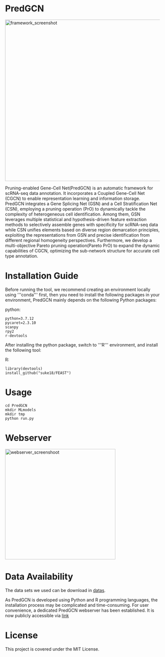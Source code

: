 # PredGCN

<img width="525" alt="framework_screenshot" src="https://github.com/IrisQi7/PredGCN/assets/67795742/07400e1a-58fa-46e2-b582-0d445e8a4bda">

Pruning-enabled Gene-Cell Net(PredGCN) is an automatic framework for scRNA-seq data annotation. It incorporates a Coupled Gene-Cell Net (CGCN) to enable representation learning and information storage. PredGCN integrates a Gene Splicing Net (GSN) and a Cell Stratification Net (CSN), employing a pruning operation (PrO) to dynamically tackle the complexity of heterogeneous cell identification. Among them, GSN leverages multiple statistical and hypothesis-driven feature extraction methods to selectively assemble genes with specificity for scRNA-seq data while CSN unifies elements based on diverse region demarcation principles, exploiting the representations from GSN and precise identification from different regional homogeneity perspectives. Furthermore, we develop a multi-objective Pareto pruning operation(Pareto PrO) to expand the dynamic capabilities of CGCN, optimizing the sub-network structure for accurate cell type annotation.

# Installation Guide
       
Before running the tool, we recommend creating an environment locally using '''conda''' first, then you need to install the following packages in your environment, PredGCN mainly depends on the following Python packages:
      
python:

    python=3.7.12
    pycaret=2.3.10
    scanpy
    rpy2
    r-devtools
    
After installing the python package, switch to '''R''' environment, and install the following tool:
        
R:

    library(devtools)
    install_github("suke18/FEAST")

# Usage

    cd PredGCN
    mkdir MLmodels
    mkdir tmp
    python run.py

# Webserver

<img width="359" alt="webserver_screenshoot" src="https://github.com/IrisQi7/PredGCN/assets/67795742/6cfab30f-019a-4fea-b857-dbac5f6ffc0a">

# Data Availability

The data sets we used can be download in <a href="https://figshare.com/articles/dataset/scCPEP/22333150">datas</a>.

As PredGCN is developed using Python and R programming languages, the installation process may be complicated and time-consuming. For user convenience, a dedicated PredGCN webserver has been established. It is now publicly accessible via <a href="https://www.aibio-lab.com/PredGCN/index/">link</a>


# License
This project is covered under the MIT License.
